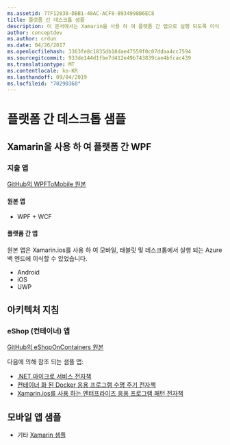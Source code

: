 ```yaml
---
ms.assetid: 77F12838-DBB1-48AC-ACF8-B934998B6EC8
title: 플랫폼 간 데스크톱 샘플
description: 이 문서에서는 Xamarin을 사용 하 여 플랫폼 간 앱으로 실행 되도록 이식 된 다양 한 샘플 응용 프로그램에 연결 합니다.
author: conceptdev
ms.author: crdun
ms.date: 04/26/2017
ms.openlocfilehash: 3363fe8c1835db18dae47559f0c07ddaa4cc7594
ms.sourcegitcommit: 933de144d1fbe7d412e49b743839cae4bfcac439
ms.translationtype: MT
ms.contentlocale: ko-KR
ms.lasthandoff: 09/04/2019
ms.locfileid: "70290360"
---
```

# <a name="cross-platform-desktop-samples"></a>플랫폼 간 데스크톱 샘플

## <a name="wpf-to-cross-platform-with-xamarinforms"></a>Xamarin을 사용 하 여 플랫폼 간 WPF

### <a name="expenses-app"></a>지출 앱

[GitHub의 WPFToMobile 원본](https://github.com/nishanil/WPFToMobile)

#### <a name="original-app"></a>원본 앱

* WPF + WCF

#### <a name="cross-platform-apps"></a>플랫폼 간 앱

원본 앱은 Xamarin.ios를 사용 하 여 모바일, 태블릿 및 데스크톱에서 실행 되는 Azure 백 엔드에 이식할 수 있었습니다.

* Android
* iOS
* UWP

## <a name="architecture-guidance"></a>아키텍처 지침

### <a name="eshop-on-containers-app"></a>eShop (컨테이너) 앱

[GitHub의 eShopOnContainers 원본](https://github.com/dotnet-architecture/eShopOnContainers)

다음에 의해 참조 되는 샘플 앱:

* [.NET 마이크로 서비스 전자책](https://aka.ms/microservicesebook)
* [컨테이너 화 된 Docker 응용 프로그램 수명 주기 전자책](https://aka.ms/dockerlifecycleebook)
* [Xamarin.ios를 사용 하는 엔터프라이즈 응용 프로그램 패턴 전자책](~/xamarin-forms/enterprise-application-patterns/index.md)

## <a name="mobile-app-samples"></a>모바일 앱 샘플

* 기타 [Xamarin 샘플](https://docs.microsoft.com/samples/browse/?products=xamarin)
